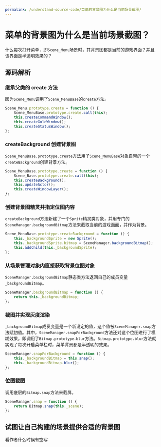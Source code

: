 ```yaml
---
permalink: /understand-source-code/菜单的背景图为什么是当前场景截图/
---
```


# 菜单的背景图为什么是当前场景截图？

什么每次打开菜单，即`Scene_Menu`场景时，其背景图都是当前的游戏界面？并且该界面是半透明效果的？

## 源码解析

### 继承父类的 create 方法

因为`Scene_Menu`调用了`Scene_MenuBase`的`create`方法。

```js {2}
Scene_Menu.prototype.create = function () {
	Scene_MenuBase.prototype.create.call(this);
	this.createCommandWindow();
	this.createGoldWindow();
	this.createStatusWindow();
};
```

### createBackground 创建背景图

`Scene_MenuBase.prototype.create`方法用了`Scene_MenuBase`对象自带的一个`createBackground`创建背景方法。

```js {3}
Scene_MenuBase.prototype.create = function () {
	Scene_Base.prototype.create.call(this);
	this.createBackground();
	this.updateActor();
	this.createWindowLayer();
};
```

### 创建背景图精灵并指定位图内容

`createBackground`方法新建了一个`Sprite`精灵类对象，并用专门的`SceneManager.backgroundBitmap`方法来截取当前的游戏画面，并作为背景。

```js {3}
Scene_MenuBase.prototype.createBackground = function () {
	this._backgroundSprite = new Sprite();
	this._backgroundSprite.bitmap = SceneManager.backgroundBitmap();
	this.addChild(this._backgroundSprite);
};
```

### 从场景管理对象内直接获取背景位图对象

`SceneManager.backgroundBitmap`静态类方法返回自己的成员变量`_backgroundBitmap`。

```js {2}
SceneManager.backgroundBitmap = function () {
	return this._backgroundBitmap;
};
```

### 截图并实现灰度渲染

`_backgroundBitmap`成员变量是一个新设定的值，这个值被`SceneManager.snap`方法赋初值。其中，`SceneManager.snapForBackground`方法还对这个位图进行了模糊效果，即调用了`Bitmap.prototype.blur`方法。`Bitmap.prototype.blur`方法就实现了每次开启菜单栏时，菜单背景都是半透明的效果。

```js {2-3}
SceneManager.snapForBackground = function () {
	this._backgroundBitmap = this.snap();
	this._backgroundBitmap.blur();
};
```

### 位图截图

调用底层的`Bitmap.snap`方法来截屏。

```js {2}
SceneManager.snap = function () {
	return Bitmap.snap(this._scene);
};
```

## 试图让自己构建的场景提供合适的背景图

<!-- TODO -->

看作者什么时候有空写
